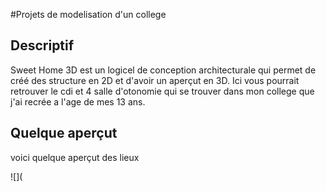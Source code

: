 #Projets de modelisation d'un college

## Descriptif
Sweet Home 3D est un logicel de conception architecturale qui permet de créé des structure en 2D et d'avoir un aperçut en 3D.
Ici vous pourrait retrouver le cdi et 4 salle d'otonomie qui se trouver dans mon college que j'ai recrée a l'age de mes 13 ans.

## Quelque aperçut
voici quelque aperçut des lieux

![](
